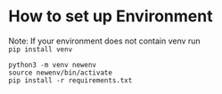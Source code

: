# How to set up Environment


Note: If your environment does not contain venv run  
`pip install venv`

`python3 -m venv newenv`   
`source newenv/bin/activate`  
`pip install -r requirements.txt`
